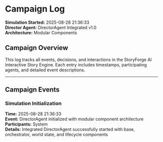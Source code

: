 # Campaign Log

**Simulation Started:** 2025-08-28 21:36:33  
**Director Agent:** DirectorAgent Integrated v1.0  
**Architecture:** Modular Components  

## Campaign Overview

This log tracks all events, decisions, and interactions in the StoryForge AI Interactive Story Engine.
Each entry includes timestamps, participating agents, and detailed event descriptions.

---

## Campaign Events

### Simulation Initialization
**Time:** 2025-08-28 21:36:33  
**Event:** DirectorAgent initialized with modular component architecture  
**Participants:** System  
**Details:** Integrated DirectorAgent successfully started with base, orchestrator, world state, and lifecycle components

